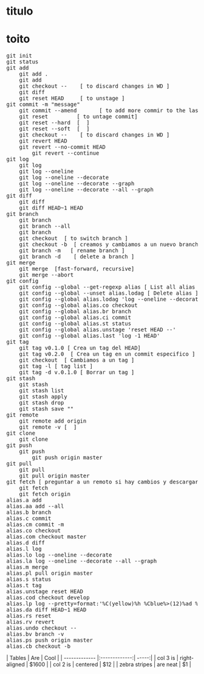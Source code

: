 # titulo
<h1>  toito </h1>
<pre>
git init
git status
git add
	git add .
	git add <file> 
	git checkout -- <file>   [ to discard changes in WD ]
	git diff
	git reset HEAD <file>    [ to unstage ]
git commit -m "message"
	git commit --amend       [ to add more commir to the last one ]
	git reset <hash7>        [ to untage commit]
	git reset --hard <hash7> [  ]
	git reset --soft <hash7> [  ]
	git checkout -- <file>   [ to discard changes in WD ]
	git revert HEAD
	git revert --no-commit HEAD
		git revert --continue
git log
	git log
	git log --oneline
	git log --oneline --decorate
	git log --oneline --decorate --graph
	git log --oneline --decorate --all --graph
git diff
	git diff <hash7> <hash7>
	git diff HEAD~1 HEAD
git branch
	git branch
	git branch --all
	git branch <branch_name>
	git checkout <branch_name> [ to switch branch ]
	git checkout -b <branch_name> [ creamos y cambiamos a un nuevo branch]
	git branch -m <before_name> <new_name> [ rename branch ]
	git branch -d <branch_name>   [ delete a branch ]
git merge
	git merge <branch_name> [fast-forward, recursive]
	git merge --abort
git config
	git config --global --get-regexp alias [ List all alias ]
	git config --global --unset alias.lodag [ Delete alias ]
	git config --global alias.lodag 'log --oneline --decorate --all --graph | cat'
	git config --global alias.co checkout
	git config --global alias.br branch
	git config --global alias.ci commit
	git config --global alias.st status
	git config --global alias.unstage 'reset HEAD --'
	git config --global alias.last 'log -1 HEAD'
git tag
	git tag v0.1.0 [ Crea un tag del HEAD]
	git tag v0.2.0 <hash7> [ Crea un tag en un commit especifico ]
	git checkout <tag_name> [ Cambiamos a un tag ]
	git tag -l [ tag list ]
	git tag -d v.0.1.0 [ Borrar un tag ]
git stash
	git stash
	git stash list
	git stash apply
	git stash drop
	git stash save "<message>"
git remote
	git remote add origin <url_repository>
	git remote -v [  ]
git clone
	git clone <url_repository>
git push
	git push <remote_name> <remote_branch>
		git push origin master
git pull
	git pull <remote_name> <remote_branch>
	git pull origin master
git fetch [ preguntar a un remoto si hay cambios y descargarlas solamente ]
	git fetch <remote_name>
	git fetch origin
alias.a add
alias.aa add --all
alias.b branch
alias.c commit
alias.cm commit -m
alias.co checkout
alias.com checkout master
alias.d diff
alias.l log
alias.lo log --oneline --decorate
alias.la log --oneline --decorate --all --graph
alias.m merge
alias.pl pull origin master
alias.s status
alias.t tag
alias.unstage reset HEAD
alias.cod checkout develop
alias.lp log --pretty=format:'%C(yellow)%h %Cblue%>(12)%ad %Cgreen%<(7)%aN%Cred%d %Creset%s' -10 --date=short
alias.da diff HEAD~1 HEAD
alias.rs reset
alias.rv revert
alias.undo checkout --
alias.bv branch -v
alias.ps push origin master
alias.cb checkout -b
</pre>
| Tables        | Are           | Cool  |
| ------------- |:-------------:| -----:|
| col 3 is      | right-aligned | $1600 |
| col 2 is      | centered      |   $12 |
| zebra stripes | are neat      |    $1 |
